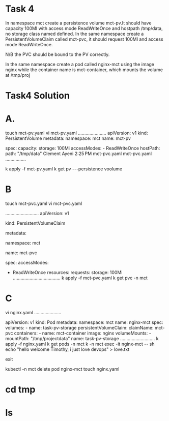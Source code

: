 # Task 4
In namespace mct create a persistence volume  mct-pv.It should have capacity 100MI with access mode ReadWriteOnce and hostpath /tmp/data, no storage class named defined.
In the same namespace create  a PersistentVolumeClaim  called mct-pvc, it should request 100MI and access mode ReadWriteOnce.

N/B the PVC should be bound to the PV correctly.

In the same namespace create a pod called nginx-mct using the image nginx while the container name is mct-container, which mounts the volume at /tmp/proj

# Task4 Solution
# A. 
touch mct-pv.yaml 
vi mct-pv.yaml
......................
apiVersion: v1
kind: PersistentVolume
metadata:
  namespace: mct
  name: mct-pv
  
spec:
  capacity:
    storage: 100Mi
  accessModes:
    - ReadWriteOnce
  hostPath:
    path: "/tmp/data"
Clement Ayeni
2:25 PM
mct-pvc.yaml
mct-pvc.yaml
................

k apply -f mct-pv.yaml
k get pv     ---persistence voolume

# B
touch mct-pvc.yaml
vi mct-pvc.yaml

..........................
apiVersion: v1


kind: PersistentVolumeClaim


metadata:

 namespace: mct

 name: mct-pvc

spec:
 accessModes:
   - ReadWriteOnce
 resources:
   requests:
     storage: 100Mi
.....................................
 k apply -f mct-pvc.yaml
 k get pvc -n mct

# C
vi nginx.yaml 
.....................

apiVersion: v1
kind: Pod
metadata:
  namespace: mct
  name: nginx-mct
spec:
  volumes:
    - name: task-pv-storage
      persistentVolumeClaim:
        claimName: mct-pvc
  containers:
    - name: mct-container
      image: nginx
      volumeMounts:
        - mountPath: "/tmp/projectdata"
          name: task-pv-storage
...........................
k apply -f nginx.yaml
k get pods -n mct
k -n mct exec -it nginx-mct -- sh
echo "hello welcome Timothy, i just love devops" > love.txt

exit

kubectl -n mct delete pod nginx-mct
touch nginx.yaml
# cd tmp
# ls
